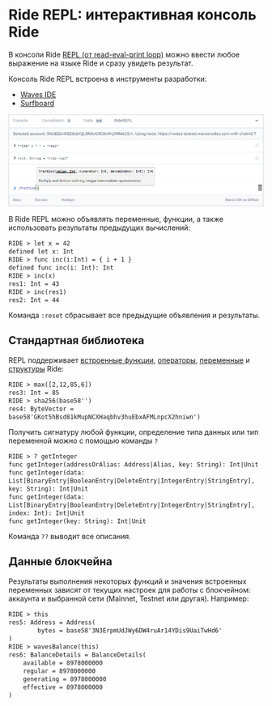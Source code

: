 # Ride REPL: интерактивная консоль Ride

В консоли Ride [REPL (от read-eval-print loop)](https://ru.wikipedia.org/wiki/REPL) можно ввести любое выражение на языке Ride и сразу увидеть результат.

Консоль Ride REPL встроена в инструменты разработки:

* [Waves IDE](/ru/building-apps/smart-contracts/tools/waves-ide)
* [Surfboard](/ru/building-apps/smart-contracts/tools/surfboard)

![](./_assets/repl.png)

В Ride REPL можно объявлять переменные, функции, а также использовать результаты предыдущих вычислений:

```
RIDE > let x = 42
defined let x: Int
RIDE > func inc(i:Int) = { i + 1 }
defined func inc(i: Int): Int
RIDE > inc(x)
res1: Int = 43
RIDE > inc(res1)
res2: Int = 44
```

Команда `:reset` сбрасывает все предыдущие объявления и результаты.

## Стандартная библиотека

REPL поддерживает [встроенные функции](/ru/ride/functions/built-in-functions/), [операторы](/ru/ride/operators), [переменные](/ru/ride/variables/built-in-variables) и [структуры](/ru/ride/structures/) Ride:

```
RIDE > max([2,12,85,6])
res3: Int = 85
RIDE > sha256(base58'')
res4: ByteVector = base58'GKot5hBsd81kMupNCXHaqbhv3huEbxAFMLnpcX2hniwn')
```

Получить сигнатуру любой функции, определение типа данных или тип переменной можно с помощью команды `?`

```
RIDE > ? getInteger
func getInteger(addressOrAlias: Address|Alias, key: String): Int|Unit
func getInteger(data: List[BinaryEntry|BooleanEntry|DeleteEntry|IntegerEntry|StringEntry], key: String): Int|Unit
func getInteger(data: List[BinaryEntry|BooleanEntry|DeleteEntry|IntegerEntry|StringEntry], index: Int): Int|Unit
func getInteger(key: String): Int|Unit
```

Команда `??` выводит все описания.

## Данные блокчейна

Результаты выполнения некоторых функций и значения встроенных переменных зависят от текущих настроек для работы с блокчейном: аккаунта и выбранной сети (Mainnet, Testnet или другая). Например:

```
RIDE > this
res5: Address = Address(
        bytes = base58'3N3ErpmUdJWy6DW4ruAr14YDis9UaiTwHd6'
)
RIDE > wavesBalance(this)
res6: BalanceDetails = BalanceDetails(
    available = 8978000000
    regular = 8978000000
    generating = 8978000000
    effective = 8978000000
)
```
